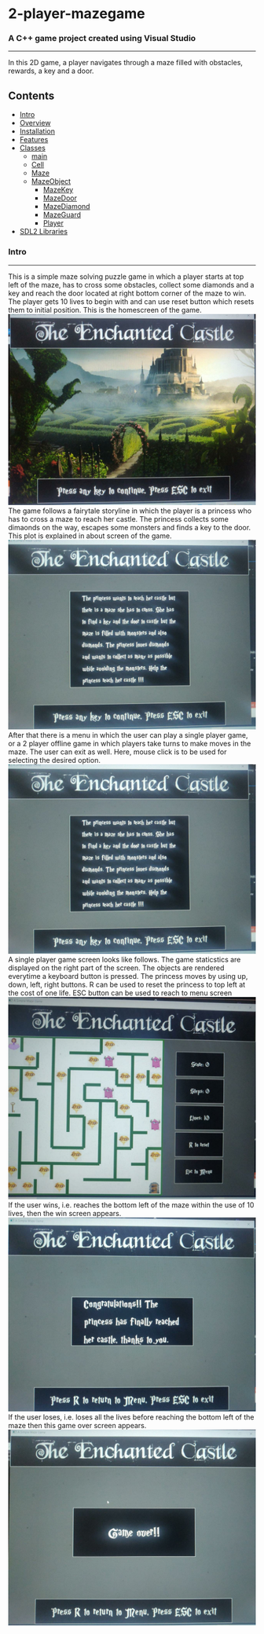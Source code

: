 # 2-player-mazegame
### A C++ game project created using Visual Studio
---------------------------------------------------------------
In this 2D game, a player navigates through a maze filled with obstacles, rewards, a key and a door. 

Contents
--------
- [Intro](#intro)
- [Overview](#overview)
- [Installation](#installation)
- [Features](#features)
- [Classes](#classes)
	- [main](#main)
 	- [Cell](#cell)
 	- [Maze](#maze)
	- [MazeObject](#mazeobject)
		- [MazeKey](#mazekey)
		- [MazeDoor](#mazedoor)
		- [MazeDiamond](#mazediamond)
		- [MazeGuard](#mazeguard)
		- [Player](#player)
- [SDL2 Libraries](#sdl2-libraries)

### Intro
-----
This is a simple maze solving puzzle game in which a player starts at top left of the maze, has to cross some obstacles, collect some diamonds and a key and reach the door located at right bottom corner of the maze to win. The player gets 10 lives to begin with and can use reset button which resets them to initial position. 
This is the homescreen of the game.
![Alt Text](Game/HomeScreen.jpeg)
The game follows a fairytale storyline in which the player is a princess who has to cross a maze to reach her castle. The princess collects some dimaonds on the way, escapes some monsters and finds a key to the door. This plot is explained in about screen of the game. 
![Alt Text](Game/AboutScreen.jpeg)
After that there is a menu in which the user can play a single player game, or a 2 player offline game in which players take turns to make moves in the maze. The user can exit as well. Here, mouse click is to be used for selecting the desired option. 
![Alt Text](Game/AboutScreen.jpeg)
A single player game screen looks like follows. The game staticstics are displayed on the right part of the screen. The objects are rendered everytime a keyboard button is pressed. The princess moves by using up, down, left, right buttons. R can be used to reset the princess to top left at the cost of one life. ESC button can be used to reach to menu screen
![Alt Text](Game/SinglePlayerScreen.jpeg)
If the user wins, i.e. reaches the bottom left of the maze within the use of 10 lives, then the win screen appears.
![Alt Text](Game/WinScreen.jpeg)
If the user loses, i.e. loses all the lives before reaching the bottom left of the maze then this game over screen appears. 
![Alt Text](Game/GameOverScreen.jpeg)






